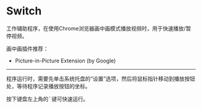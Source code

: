# Switch

工作辅助程序，在使用Chrome浏览器画中画模式播放视频时，用于快速播放/暂停视频。

画中画插件推荐：

* Picture-in-Picture Extension (by Google)

---

程序运行时，需要先单击系统托盘的“设置”选项，然后将鼠标指针移动到播放按钮处，等待程序记录播放按钮的坐标。

按下键盘左上角的<kbd>`</kbd>键可快速运行。

